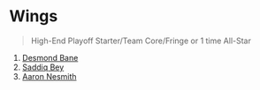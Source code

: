 Wings
===
>High-End Playoff Starter/Team Core/Fringe or 1 time All-Star

1. [Desmond Bane](players/desmond_bane.md)
1. [Saddiq Bey](players/saddiq_bey.md)
1. [Aaron Nesmith](players/aaron_nesmith.md)
